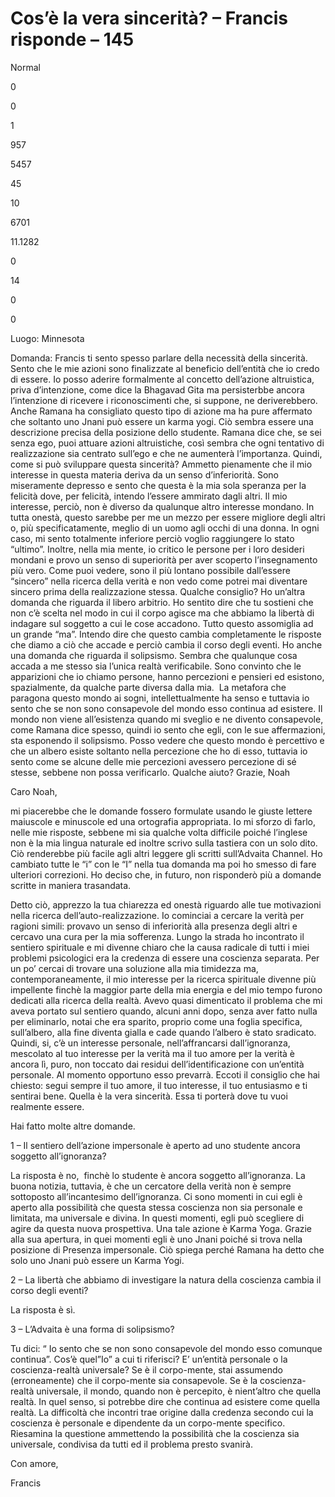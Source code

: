 # Cos’è la vera sincerità? – Francis risponde – 145

Normal

0

0

1

957

5457

45

10

6701

11.1282

0

14

0

0

Luogo: Minnesota

Domanda: Francis ti sento spesso parlare della necessità della sincerità. Sento che le mie azioni sono finalizzate al beneficio dell’entità che io credo di essere. Io posso aderire formalmente al concetto dell’azione altruistica, priva d’intenzione, come dice la Bhagavad Gita ma persisterbbe ancora l’intenzione di ricevere i riconoscimenti che, si suppone, ne deriverebbero. Anche Ramana ha consigliato questo tipo di azione ma ha pure affermato che soltanto uno Jnani può essere un karma yogi. Ciò sembra essere una descrizione precisa della posizione dello studente. Ramana dice che, se sei senza ego, puoi attuare azioni altruistiche, così sembra che ogni tentativo di realizzazione sia centrato sull’ego e che ne aumenterà l’importanza. Quindi, come si può sviluppare questa sincerità? Ammetto pienamente che il mio interesse in questa materia deriva da un senso d’inferiorità. Sono miseramente depresso e sento che questa è la mia sola speranza per la felicità dove, per felicità, intendo l’essere ammirato dagli altri. Il mio interesse, perciò, non è diverso da qualunque altro interesse mondano. In tutta onestà, questo sarebbe per me un mezzo per essere migliore degli altri o, più specificatamente, meglio di un uomo agli occhi di una donna. In ogni caso, mi sento totalmente inferiore perciò voglio raggiungere lo stato “ultimo”. Inoltre, nella mia mente, io critico le persone per i loro desideri mondani e provo un senso di superiorità per aver scoperto l’insegnamento più vero. Come puoi vedere, sono il più lontano possibile dall’essere “sincero” nella ricerca della verità e non vedo come potrei mai diventare sincero prima della realizzazione stessa. Qualche consiglio? Ho un’altra domanda che riguarda il libero arbitrio. Ho sentito dire che tu sostieni che non c’è scelta nel modo in cui il corpo agisce ma che abbiamo la libertà di indagare sul soggetto a cui le cose accadono. Tutto questo assomiglia ad un grande “ma”. Intendo dire che questo cambia completamente le risposte che diamo a ciò che accade e perciò cambia il corso degli eventi. Ho anche una domanda che riguarda il solipsismo. Sembra che qualunque cosa accada a me stesso sia l’unica realtà verificabile. Sono convinto che le apparizioni che io chiamo persone, hanno percezioni e pensieri ed esistono, spazialmente, da qualche parte diversa dalla mia.  La metafora che paragona questo mondo ai sogni, intellettualmente ha senso e tuttavia io sento che se non sono consapevole del mondo esso continua ad esistere. Il mondo non viene all’esistenza quando mi sveglio e ne divento consapevole, come Ramana dice spesso, quindi io sento che egli, con le sue affermazioni, sta esponendo il solipsismo. Posso vedere che questo mondo è percettivo e che un albero esiste soltanto nella percezione che ho di esso, tuttavia io sento come se alcune delle mie percezioni avessero percezione di sé stesse, sebbene non possa verificarlo. Qualche aiuto? Grazie, Noah

Caro Noah,

mi piacerebbe che le domande fossero formulate usando le giuste lettere maiuscole e minuscole ed una ortografia appropriata. Io mi sforzo di farlo, nelle mie risposte, sebbene mi sia qualche volta difficile poiché l’inglese non è la mia lingua naturale ed inoltre scrivo sulla tastiera con un solo dito. Ciò renderebbe più facile agli altri leggere gli scritti sull’Advaita Channel. Ho cambiato tutte le “i” con le “I” nella tua domanda ma poi ho smesso di fare ulteriori correzioni. Ho deciso che, in futuro, non risponderò più a domande scritte in maniera trasandata.

Detto ciò, apprezzo la tua chiarezza ed onestà riguardo alle tue motivazioni nella ricerca dell’auto-realizzazione. Io cominciai a cercare la verità per ragioni simili: provavo un senso di inferiorità alla presenza degli altri e cercavo una cura per la mia sofferenza. Lungo la strada ho incontrato il sentiero spirituale e mi divenne chiaro che la causa radicale di tutti i miei problemi psicologici era la credenza di essere una coscienza separata. Per un po’ cercai di trovare una soluzione alla mia timidezza ma, contemporaneamente, il mio interesse per la ricerca spirituale divenne più impellente finchè la maggior parte della mia energia e del mio tempo furono dedicati alla ricerca della realtà. Avevo quasi dimenticato il problema che mi aveva portato sul sentiero quando, alcuni anni dopo, senza aver fatto nulla per eliminarlo, notai che era sparito, proprio come una foglia specifica, sull’albero, alla fine diventa gialla e cade quando l’albero è stato sradicato. Quindi, si, c’è un interesse personale, nell’affrancarsi dall’ignoranza, mescolato al tuo interesse per la verità ma il tuo amore per la verità è ancora lì, puro, non toccato dai residui dell’identificazione con un’entità personale. Al momento opportuno esso prevarrà. Eccoti il consiglio che hai chiesto: segui sempre il tuo amore, il tuo interesse, il tuo entusiasmo e ti sentirai bene. Quella è la vera sincerità. Essa ti porterà dove tu vuoi realmente essere.

Hai fatto molte altre domande.

1 – Il sentiero dell’azione impersonale è aperto ad uno studente ancora soggetto all’ignoranza?

La risposta è no,  finchè lo studente è ancora soggetto all’ignoranza. La buona notizia, tuttavia, è che un cercatore della verità non è sempre sottoposto all’incantesimo dell’ignoranza. Ci sono momenti in cui egli è aperto alla possibilità che questa stessa coscienza non sia personale e limitata, ma universale e divina. In questi momenti, egli può scegliere di agire da questa nuova prospettiva. Una tale azione è Karma Yoga. Grazie alla sua apertura, in quei momenti egli è uno Jnani poiché si trova nella posizione di Presenza impersonale. Ciò spiega perché Ramana ha detto che solo uno Jnani può essere un Karma Yogi.

2 – La libertà che abbiamo di investigare la natura della coscienza cambia il corso degli eventi?

La risposta è sì.

3 – L’Advaita è una forma di solipsismo?

Tu dici: “ Io sento che se non sono consapevole del mondo esso comunque continua”. Cos’è quel”Io” a cui ti riferisci? E’ un’entità personale o la coscienza-realtà universale? Se è il corpo-mente, stai assumendo (erroneamente) che il corpo-mente sia consapevole. Se è la coscienza-realtà universale, il mondo, quando non è percepito, è nient’altro che quella realtà. In quel senso, si potrebbe dire che continua ad esistere come quella realtà. La difficoltà che incontri trae origine dalla credenza secondo cui la coscienza è personale e dipendente da un corpo-mente specifico. Riesamina la questione ammettendo la possibilità che la coscienza sia universale, condivisa da tutti ed il problema presto svanirà.

Con amore,

Francis

